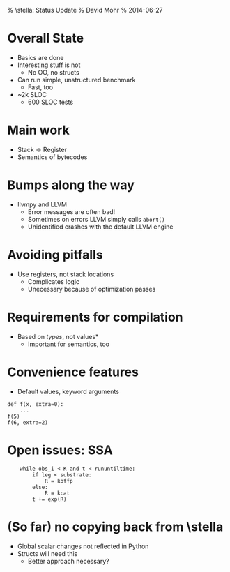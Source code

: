 % \stella: Status Update
% David Mohr
% 2014-06-27

# Overall State

* Basics are done
* Interesting stuff is not
    * No OO, no structs
* Can run simple, unstructured benchmark
    * Fast, too
* ~2k SLOC
    * 600 SLOC tests

# Main work

* Stack -> Register
* Semantics of bytecodes

# Bumps along the way

* llvmpy and LLVM
    * Error messages are often bad!
    * Sometimes on errors LLVM simply calls `abort()`
    * Unidentified crashes with the default LLVM engine

# Avoiding pitfalls

* Use registers, not stack locations
    * Complicates logic
    * Unecessary because of optimization passes

# Requirements for compilation

* Based on *types*, not values*
    * Important for semantics, too

# Convenience features

* Default values, keyword arguments

~~~{.python}
def f(x, extra=0):
    ...
f(5)
f(6, extra=2)
~~~

# Open issues: SSA

~~~{.python}
    while obs_i < K and t < rununtiltime:
        if leg < substrate:
            R = koffp
        else:
            R = kcat
        t += exp(R)
~~~

# (So far) no copying back from \stella

* Global scalar changes not reflected in Python
* Structs will need this
    * Better approach necessary?
